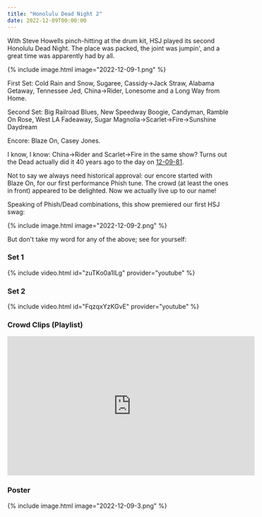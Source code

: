 ```yaml
---
title: "Honolulu Dead Night 2"
date: 2022-12-09T00:00:00
---
```


With Steve Howells pinch-hitting at the drum kit, HSJ played its second Honolulu Dead Night. The place was packed, the joint was jumpin', and a great time was apparently had by all.

{% include image.html image="2022-12-09-1.png" %}


First Set: Cold Rain and Snow, Sugaree, Cassidy->Jack Straw, Alabama Getaway, Tennessee Jed, China->Rider, Lonesome and a Long Way from Home.

Second Set: Big Railroad Blues, New Speedway Boogie, Candyman, Ramble On Rose, West LA Fadeaway, Sugar Magnolia->Scarlet->Fire->Sunshine Daydream

Encore: Blaze On, Casey Jones.

I know, I know: China->Rider and Scarlet->Fire in the same show? Turns out the Dead actually did it 40 years ago to the day on [12-09-81](https://archive.org/details/gd81-12-09.sbd.clugston.13061.sbeok.shnf).

Not to say we always need historical approval: our encore started with Blaze On, for our first performance Phish tune. The crowd (at least the ones in front) appeared to be delighted. Now we actually live up to our name!

Speaking of Phish/Dead combinations, this show premiered our first HSJ swag:

{% include image.html image="2022-12-09-2.png" %}


But don't take my word for any of the above; see for yourself:

### Set 1

{% include video.html id="zuTKo0a1ILg" provider="youtube" %}


### Set 2

{% include video.html id="FqzqxYzKGvE" provider="youtube" %}


### Crowd Clips (Playlist)

<iframe width="560" height="315" src="https://www.youtube.com/embed/videoseries?list=PL-iE2lvAri0TCxKxxaQRZ9GKMm47xBk8x" title="YouTube video player" frameborder="0" allow="accelerometer; autoplay; clipboard-write; encrypted-media; gyroscope; picture-in-picture" allowfullscreen></iframe>

### Poster

{% include image.html image="2022-12-09-3.png" %}

